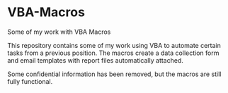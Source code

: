 # VBA-Macros
Some of my work with VBA Macros

This repository contains some of my work using VBA to automate certain tasks from a previous position. The macros create a data collection form and email templates with report files automatically attached.

Some confidential information has been removed, but the macros are still fully functional. 
